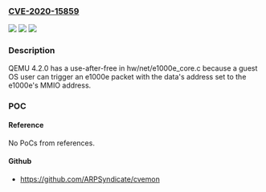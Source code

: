 ### [CVE-2020-15859](https://cve.mitre.org/cgi-bin/cvename.cgi?name=CVE-2020-15859)
![](https://img.shields.io/static/v1?label=Product&message=n%2Fa&color=blue)
![](https://img.shields.io/static/v1?label=Version&message=n%2Fa&color=blue)
![](https://img.shields.io/static/v1?label=Vulnerability&message=n%2Fa&color=brighgreen)

### Description

QEMU 4.2.0 has a use-after-free in hw/net/e1000e_core.c because a guest OS user can trigger an e1000e packet with the data's address set to the e1000e's MMIO address.

### POC

#### Reference
No PoCs from references.

#### Github
- https://github.com/ARPSyndicate/cvemon

